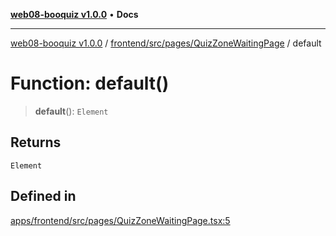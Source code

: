 [**web08-booquiz v1.0.0**](../../../../../README.md) • **Docs**

***

[web08-booquiz v1.0.0](../../../../../modules.md) / [frontend/src/pages/QuizZoneWaitingPage](../README.md) / default

# Function: default()

> **default**(): `Element`

## Returns

`Element`

## Defined in

[apps/frontend/src/pages/QuizZoneWaitingPage.tsx:5](https://github.com/boostcampwm-2024/web08-BooQuiz/blob/7476b6206e2a8c55cace72cc6ee6a8796386519f/apps/frontend/src/pages/QuizZoneWaitingPage.tsx#L5)
